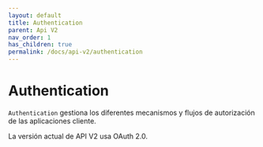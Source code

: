 ```yaml
---
layout: default
title: Authentication
parent: Api V2
nav_order: 1
has_children: true
permalink: /docs/api-v2/authentication
---
```

# Authentication

`Authentication` gestiona los diferentes mecanismos y flujos de autorización de las aplicaciones cliente.

La versión actual de API V2 usa OAuth 2.0.
